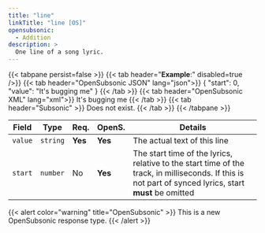 ```yaml
---
title: "line"
linkTitle: "line [OS]"
opensubsonic:
  - Addition
description: >
  One line of a song lyric.
---
```


{{< tabpane persist=false >}}
{{< tab header="**Example**:" disabled=true />}}
{{< tab header="OpenSubsonic JSON" lang="json">}}
{
  "start": 0,
  "value": "It's bugging me"
}
{{< /tab >}}
{{< tab header="OpenSubsonic XML" lang="xml">}}
<line start="0">It's bugging me</line>
{{< /tab >}}
{{< tab header="Subsonic"  >}}
Does not exist.
{{< /tab >}}
{{< /tabpane >}}

| Field   | Type     | Req.    | OpenS.  | Details                                                                                                                                                 |
| ------- | -------- | ------- | ------- | ------------------------------------------------------------------------------------------------------------------------------------------------------- |
| `value` | `string` | **Yes** | **Yes** | The actual text of this line                                                                                                                            |
| `start` | `number` | No      | **Yes** | The start time of the lyrics, relative to the start time of the track, in milliseconds. If this is not part of synced lyrics, start **must** be omitted |

{{< alert color="warning" title="OpenSubsonic" >}}
This is a new OpenSubsonic response type.
{{< /alert >}}

